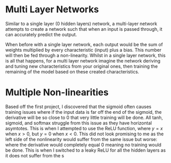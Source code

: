 # Multi Layer Networks

Similar to a single layer (0 hidden layers) network, a multi-layer network attempts to create a network such that when an input is passed through, it can accurately predict the output.

When before with a single layer network, each output would be the sum of weights multiplied by every characteristic (input) plus a bias. This number will then be fed through a non-linearity. Whilst in a single layer network, this is all that happens, for a multi layer network imagine the network deriving and tuning new characteristics from your original ones, then training the remaining of the model based on these created characteristics.

# Multiple Non-linearities

Based off the first project, I discovered that the sigmoid often causes training issues where if the input data is far off the end of the sigmoid, the derivative will be so close to 0 that very little training will be done. All tanh, sigmoid, and softmax struggle from this issue as they have horizontal asymtotes. This is when I attempted to use the ReLU function, where $y=x$ when $x>0$, but $y=0$ when $x<0$. This did not look promising to me as the left side of the nonlinearity would suffer from the same issue but worse: where the derivative would completely equal 0 meaning no training would be done. This is when I switched to a leaky ReLU for all the hidden layers as it does not suffer from the s
